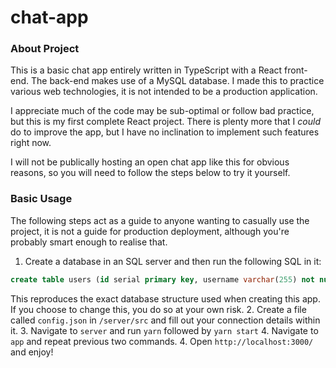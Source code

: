 # chat-app

### About Project

This is a basic chat app entirely written in TypeScript with a React front-end. The back-end makes use of a MySQL database. I made this to practice various web technologies, it is not intended to be a production application.

I appreciate much of the code may be sub-optimal or follow bad practice, but this is my first complete React project. There is plenty more that I *could* do to improve the app, but I have no inclination to implement such features right now.

I will not be publically hosting an open chat app like this for obvious reasons, so you will need to follow the steps below to try it yourself.

### Basic Usage

The following steps act as a guide to anyone wanting to casually use the project, it is not a guide for production deployment, although you're probably smart enough to realise that.

1. Create a database in an SQL server and then run the following SQL in it:
```sql
create table users (id serial primary key, username varchar(255) not null, password varchar(60) not null); create table messages (id serial primary key, message varchar(400) not null, userid int references users(id));
```
This reproduces the exact database structure used when creating this app. If you choose to change this, you do so at your own risk.
2. Create a file called ```config.json``` in `/server/src` and fill out your connection details within it.
3. Navigate to `server` and run ```yarn``` followed by ```yarn start```
4. Navigate to `app` and repeat previous two commands.
4. Open ```http://localhost:3000/``` and enjoy!